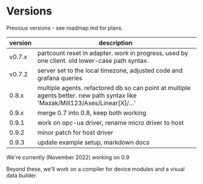 # Versions

Previous versions - see roadmap.md for plans.

| version | description |
| --- | --- |
| v0.7.x | partcount reset in adapter. work in progress, used by one client. old lower-case path syntax. |
| v0.7.2 | server set to the local timezone, adjusted code and grafana queries |
| 0.8.x | multiple agents. refactored db so can point at multiple agents better. new path syntax like 'Mazak/Mill123/Axes/Linear[X]/...' |
| 0.9.x | merge 0.7 into 0.8, keep both working |
| 0.9.1 | work on opc-ua driver, rename micro driver to host |
| 0.9.2 | minor patch for host driver |
| 0.9.3 | update example setup, markdown docs |

We're currently (November 2022) working on 0.9

Beyond these, we'll work on a compiler for device modules and a visual data builder. 


<!-- 
future

| 0.10.x | expand metrics - use continuous aggregates to roll up events from history table, instead of bins table? calc oee etc |
| 0.11.x | refactor folder structure to allow client-specific drivers, modules, settings |
| 0.12.x | expand adapter to accommodate different output formats. clean up cache code |
| 0.13.x | optimize for security, traffic, size, cpu | 
-->



